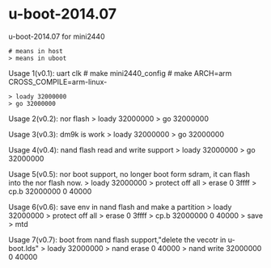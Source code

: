 u-boot-2014.07
==============

u-boot-2014.07 for mini2440

	# means in host
	> means in uboot

Usage 1(v0.1): uart clk
	# make mini2440_config
	# make ARCH=arm CROSS_COMPILE=arm-linux-
	
	> loady 32000000
	> go 32000000

Usage 2(v0.2): nor flash
	> loady 32000000
	> go 32000000

Usage 3(v0.3): dm9k is work
	> loady 32000000
	> go 32000000

Usage 4(v0.4): nand flash read and write support
	> loady 32000000
	> go 32000000

Usage 5(v0.5): nor boot support, no longer boot form sdram, 
	it can flash into the nor flash now.
	> loady 32000000
	> protect off all
	> erase 0 3ffff
	> cp.b 32000000 0 40000

Usage 6(v0.6): save env in nand flash and make a partition
	> loady 32000000
	> protect off all
	> erase 0 3ffff
	> cp.b 32000000 0 40000
	> save
	> mtd

Usage 7(v0.7): boot from nand flash support,"delete the vecotr in u-boot.lds"
	> loady 32000000
	> nand erase 0 40000
	> nand write 32000000 0 40000
